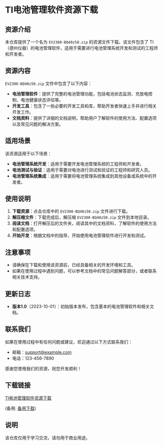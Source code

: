 # TI电池管理软件资源下载

## 资源介绍

本仓库提供了一个名为 `EV2300-BQ40z50.zip` 的资源文件下载。该文件包含了 TI（德州仪器）的电池管理软件，适用于需要进行电池管理系统开发和测试的工程师和开发者。

## 资源内容

`EV2300-BQ40z50.zip` 文件中包含了以下内容：

- **电池管理软件**：提供了完整的电池管理功能，包括电池状态监测、充放电控制、电池健康状态评估等。
- **开发工具**：包含了一些必要的开发工具和库，帮助开发者快速上手并进行相关开发工作。
- **文档资料**：提供了详细的文档说明，帮助用户了解软件的使用方法、配置选项以及常见问题的解决方案。

## 适用场景

该资源适用于以下场景：

- **电池管理系统开发**：适用于需要开发电池管理系统的工程师和开发者。
- **电池测试与验证**：适用于需要对电池进行测试和验证的工程师和研究人员。
- **电池管理系统集成**：适用于需要将电池管理系统集成到其他设备或系统中的开发者。

## 使用说明

1. **下载资源**：点击仓库中的 `EV2300-BQ40z50.zip` 文件进行下载。
2. **解压缩文件**：下载完成后，解压缩 `EV2300-BQ40z50.zip` 文件到本地目录。
3. **阅读文档**：打开解压后的文件夹，阅读其中的文档资料，了解软件的使用方法和配置选项。
4. **开始开发**：根据文档中的指导，开始使用电池管理软件进行开发和测试。

## 注意事项

- 请确保在下载和使用该资源前，已经具备相关的开发环境和工具。
- 如果在使用过程中遇到问题，可以参考文档中的常见问题解答部分，或者联系相关技术支持。

## 更新日志

- **版本1.0**（2023-10-01）：初始版本发布，包含基本的电池管理软件和相关文档。

## 联系我们

如果在使用过程中有任何问题或建议，欢迎通过以下方式联系我们：

- 邮箱：support@example.com
- 电话：123-456-7890

感谢您使用我们的资源，祝您开发顺利！

## 下载链接
[TI电池管理软件资源下载](https://pan.quark.cn/s/c198651cd9f4) 

(备用: [备用下载](https://pan.baidu.com/s/1BfdxIB2hmF7A9fcJ7IBAmg?pwd=1234))

## 说明

该仓库仅用于学习交流，请勿用于商业用途。
